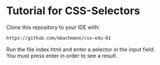 # Tutorial for CSS-Selectors

Clone this repository to your IDE with:

```sh
https://github.com/mbachmann/css-edu-01
```

Run the file index.html and enter a selector in the input field.  
You must press enter in order to see a result.

